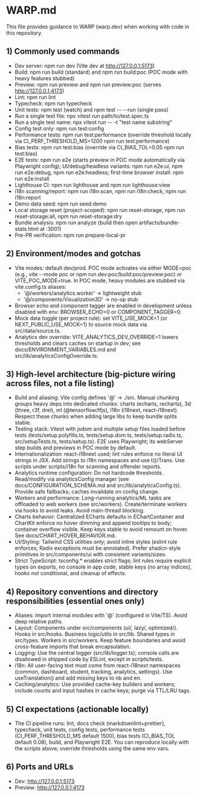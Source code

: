 # WARP.md

This file provides guidance to WARP (warp.dev) when working with code in this repository.

## 1) Commonly used commands
- Dev server: npm run dev (Vite dev at http://127.0.0.1:5173)
- Build: npm run build (standard) and npm run build:poc (POC mode with heavy features stubbed)
- Preview: npm run preview and npm run preview:poc (serves http://127.0.0.1:4173)
- Lint: npm run lint
- Typecheck: npm run typecheck
- Unit tests: npm test (watch) and npm test -- --run (single pass)
- Run a single test file: npx vitest run path/to/test.spec.ts
- Run a single test name: npx vitest run -- -t "test name substring"
- Config test only: npm run test:config
- Performance tests: npm run test:performance (override threshold locally via CI_PERF_THRESHOLD_MS=1200 npm run test:performance)
- Bias tests: npm run test:bias (override via CI_BIAS_TOL=0.05 npm run test:bias)
- E2E tests: npm run e2e (starts preview in POC mode automatically via Playwright config); UI/debug/headless variants: npm run e2e:ui, npm run e2e:debug, npm run e2e:headless; first-time browser install: npm run e2e:install
- Lighthouse CI: npm run lighthouse and npm run lighthouse:view
- i18n scanning/report: npm run i18n:scan, npm run i18n:check, npm run i18n:report
- Demo data seed: npm run seed:demo
- Local storage reset (project-scoped): npm run reset-storage, npm run reset-storage:all, npm run reset-storage:dry
- Bundle analysis: npm run analyze (build then open artifacts/bundle-stats.html at :3001)
- Pre-PR verification: npm run prepare-local-pr

## 2) Environment/modes and gotchas
- Vite modes: default dev/prod. POC mode activates via either MODE=poc (e.g., vite --mode poc or npm run dev:poc/build:poc/preview:poc) or VITE_POC_MODE=true. In POC mode, heavy modules are stubbed via vite.config.ts aliases:
  - '@/workers/analytics.worker' -> lightweight stub
  - '@/components/Visualization3D' -> no-op stub
- Browser echo and component tagger are enabled in development unless disabled with env: BROWSER_ECHO=0 or COMPONENT_TAGGER=0.
- Mock data toggle (per project rule): set VITE_USE_MOCK=1 (or NEXT_PUBLIC_USE_MOCK=1) to source mock data via src/data/source.ts.
- Analytics dev override: VITE_ANALYTICS_DEV_OVERRIDE=1 lowers thresholds and clears caches on startup in dev; see docs/ENVIRONMENT_VARIABLES.md and src/lib/analyticsConfigOverride.ts.

## 3) High-level architecture (big-picture wiring across files, not a file listing)
- Build and aliasing: Vite config defines '@' -> ./src. Manual chunking groups heavy deps into dedicated chunks: charts (echarts, recharts), 3d (three, r3f, drei), ml (@tensorflow/tfjs), i18n (i18next, react-i18next). Respect these chunks when adding large libs to keep bundle splits stable.
- Testing stack: Vitest with jsdom and multiple setup files loaded before tests (tests/setup.polyfills.ts, tests/setup.dom.ts, tests/setup.radix.ts, src/setupTests.ts, tests/setup.ts). E2E uses Playwright; its webServer step builds and previews in POC mode by default.
- Internationalization: react-i18next used; lint rules enforce no literal UI strings in JSX. Add strings to i18n namespaces and use t()/Trans. Use scripts under scripts/i18n for scanning and offender reports.
- Analytics runtime configuration: Do not hardcode thresholds. Read/modify via analyticsConfig manager (see docs/CONFIGURATION_SCHEMA.md and src/lib/analyticsConfig.ts). Provide safe fallbacks; caches invalidate on config change.
- Workers and performance: Long-running analytics/ML tasks are offloaded to web workers (see src/workers). Create/terminate workers via hooks to avoid leaks. Avoid main-thread blocking.
- Charts behavior: Centralized ECharts defaults in EChartContainer and ChartKit enforce no hover dimming and append tooltips to body; container overflow visible. Keep keys stable to avoid remount on hover. See docs/CHART_HOVER_BEHAVIOR.md.
- UI/Styling: Tailwind CSS utilities only; avoid inline styles (eslint rule enforces; Radix exceptions must be annotated). Prefer shadcn-style primitives in src/components/ui with consistent variants/sizes.
- Strict TypeScript: tsconfig.* enables strict flags; lint rules require explicit types on exports, no console in app code, stable keys (no array indices), hooks not conditional, and cleanup of effects.

## 4) Repository conventions and directory responsibilities (essential ones only)
- Aliases: import internal modules with '@' (configured in Vite/TS). Avoid deep relative paths.
- Layout: Components under src/components (ui/, lazy/, optimized/). Hooks in src/hooks. Business logic/utils in src/lib. Shared types in src/types. Workers in src/workers. Keep feature boundaries and avoid cross-feature imports that break encapsulation.
- Logging: Use the central logger (src/lib/logger.ts); console calls are disallowed in shipped code by ESLint, except in scripts/tests.
- i18n: All user-facing text must come from react-i18next namespaces (common, dashboard, student, tracking, analytics, settings). Use useTranslation() and add missing keys to nb and en.
- Caching/analytics: Use provided cache-key builders and workers; include counts and input hashes in cache keys; purge via TTL/LRU tags.

## 5) CI expectations (actionable locally)
- The CI pipeline runs: lint, docs check (markdownlint+prettier), typecheck, unit tests, config tests, performance tests (CI_PERF_THRESHOLD_MS default 1500), bias tests (CI_BIAS_TOL default 0.08), build, and Playwright E2E. You can reproduce locally with the scripts above; override thresholds using the same env vars.

## 6) Ports and URLs
- Dev: http://127.0.0.1:5173
- Preview: http://127.0.0.1:4173

